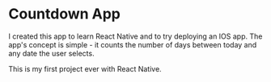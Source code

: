 # Countdown App

I created this app to learn React Native and to try deploying an IOS app. The app's concept is simple - it counts the number of days between today and any date the user selects.

This is my first project ever with React Native.
